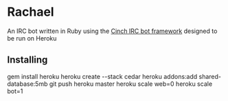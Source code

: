 Rachael
=======

An IRC bot written in Ruby using the [Cinch IRC bot framework](https://github.com/cinchrb/cinch "Cinch at Github") designed to be run on Heroku

Installing
--------

gem install heroku
heroku create --stack cedar
heroku addons:add shared-database:5mb
git push heroku master
heroku scale web=0
heroku scale bot=1